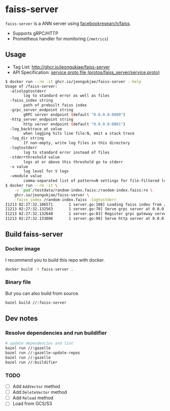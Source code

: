 # faiss-server

`faiss-server` is a ANN server using [facebookresearch/faiss](https://github.com/facebookresearch/faiss).

* Supports gRPC/HTTP
* Prometheus handler for monitoring (`/metrics`)

## Usage

* Tag List: <http://ghcr.io/jeongukjae/faiss-server>
* API Specification: [service proto file (protos/faiss_server/service.proto)](protos/faiss_server/service.proto)

```bash
$ docker run --rm -it ghcr.io/jeongukjae/faiss-server --help
Usage of /faiss-server:
  -alsologtostderr
        log to standard error as well as files
  -faiss_index string
        path of prebuilt faiss index
  -grpc_server_endpoint string
        gRPC server endpoint (default "0.0.0.0:8000")
  -http_server_endpoint string
        http server endpoint (default "0.0.0.0:8001")
  -log_backtrace_at value
        when logging hits line file:N, emit a stack trace
  -log_dir string
        If non-empty, write log files in this directory
  -logtostderr
        log to standard error instead of files
  -stderrthreshold value
        logs at or above this threshold go to stderr
  -v value
        log level for V logs
  -vmodule value
        comma-separated list of pattern=N settings for file-filtered logging
$ docker run --rm -it \
    -v `pwd`/testdata/random-index.faiss:/random-index.faiss:ro \
    ghcr.io/jeongukjae/faiss-server \
    -faiss_index /random-index.faiss -logtostderr
I1213 02:27:32.106571       1 server.go:108] Loading faiss index from /random-index.faiss
I1213 02:27:32.132563       1 server.go:70] Serve grpc server at 0.0.0.0:8000
I1213 02:27:32.132648       1 server.go:83] Register grpc gateway server at 0.0.0.0:8000
I1213 02:27:32.133806       1 server.go:98] Serve http server at 0.0.0.0:8001
```

## Build faiss-server

### Docker image

I recommend you to build this repo with docker.

```bash
docker build -t faiss-server .
```

### Binary file

But you can also build from source.

```bash
bazel build //:faiss-server
```

## Dev notes

### Resolve dependencies and run buildifier

```bash
# update dependencies and lint
bazel run //:gazelle
bazel run //:gazelle-update-repos
bazel run //:gazelle
bazel run //:buildifier
```

### TODO

- [ ] Add `AddVector` method
- [ ] Add `DeleteVector` method
- [ ] Add `Reload` method
- [ ] Load from GCS/S3
